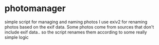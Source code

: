# photomanager
simple script for managing and naming photos
I use exiv2 for renaming photos based on the exif data. Some photos come from sources that don't include exif data.. so the script renames them according to some really simple logic
